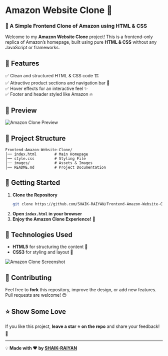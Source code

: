 # Amazon Website Clone 🚀

### 🌟 A Simple Frontend Clone of Amazon using HTML & CSS

Welcome to my **Amazon Website Clone** project! This is a frontend-only replica of Amazon’s homepage, built using pure **HTML & CSS** without any JavaScript or frameworks. 


## 🎯 Features
✅ Clean and structured HTML & CSS code 🏗️  
✅ Attractive product sections and navigation bar 🛒  
✅ Hover effects for an interactive feel ✨  
✅ Footer and header styled like Amazon 🔥  

## 📸 Preview
![Amazon Clone Preview](https://via.placeholder.com/1000x500?text=Project+Preview)

## 📂 Project Structure
```
Frontend-Amazon-Website-Clone/
│── index.html        # Main Homepage
│── style.css         # Styling File
│── images/           # Assets & Images
│── README.md         # Project Documentation
```

## 🚀 Getting Started
1. **Clone the Repository**  
   ```sh
   git clone https://github.com/SHAIK-RAIYAN/Frontend-Amazon-Website-Clone.git
   ```
2. **Open `index.html` in your browser**  
3. **Enjoy the Amazon Clone Experience!** 🎉

## 🎨 Technologies Used
- **HTML5** for structuring the content 📄
- **CSS3** for styling and layout 🎨


![Amazon Clone Screenshot]([https://github.com/user-attachments/assets/3af2fe8d-898d-45f7-a475-a31ae310ddc3](https://github.com/SHAIK-RAIYAN/Frontend-Amazon-Website-Clone/blob/main/images/AmazonCloneScreenshot.jpeg))


## 🙌 Contributing
Feel free to **fork** this repository, improve the design, or add new features. Pull requests are welcome! 😊

## ⭐ Show Some Love
If you like this project, **leave a star ⭐ on the repo** and share your feedback! 🚀

---
💡 **Made with ❤️ by [SHAIK-RAIYAN](https://github.com/SHAIK-RAIYAN)**
